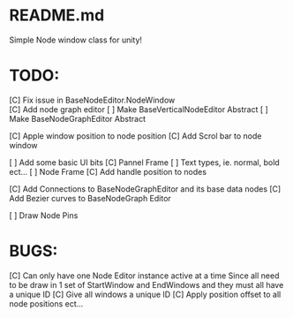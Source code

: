 ﻿# README.md
Simple Node window class for unity!

# TODO:
[C] Fix issue in BaseNodeEditor.NodeWindow  
[C] Add node graph editor
[ ] Make BaseVerticalNodeEditor Abstract
[ ] Make BaseNodeGraphEditor Abstract

[C] Apple window position to node position 
[C] Add Scrol bar to node window

[ ] Add some basic UI bits
	[C] Pannel Frame
	[ ] Text types, ie. normal, bold ect...
	[ ] Node Frame
[C] Add handle position to nodes

[C] Add Connections to BaseNodeGraphEditor and its base data nodes
[C] Add Bezier curves to BaseNodeGraph Editor

[ ] Draw Node Pins

# BUGS:
[C] Can only have one Node Editor instance active at a time
	Since all need to be draw in 1 set of StartWindow and EndWindows
	and they must all have a unique ID
	[C] Give all windows a unique ID
	[C] Apply position offset to all node positions ect...